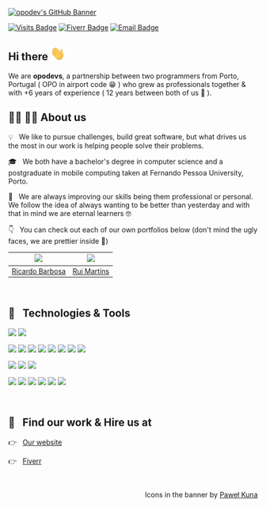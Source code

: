 [![opodev's GitHub Banner](https://cdn.jsdelivr.net/gh/opodevs/opodevs@main/Banner.png)](https://opodevs.vercel.app)

[![Visits Badge](https://badges.pufler.dev/visits/opodevs/opodevs?color=7DE8B7)](https://github.com/opodevs)
[![Fiverr Badge](https://img.shields.io/badge/Fiverr-Hire_Us-informational?style=flat&logo=fiverr&logoColor=white&color=7DE8B7)](https://www.fiverr.com/opodevs)
[![Email Badge](https://img.shields.io/badge/Email-Contact_Us-informational?style=flat&logo=gmail&logoColor=white&color=7DE8B7)](mailto:opo.devs@gmail.com)

## Hi there <img src="https://raw.githubusercontent.com/opodevs/opodevs/main/wave.gif" width="30px">

We are **opodevs**, a partnership between two programmers from Porto, Portugal ( OPO in airport code 😁 ) who grew as professionals together & with +6 years of experience ( 12 years between both of us 💪 ).

## 👨‍💻 👨‍💻 About us

💡 &nbsp; We like to pursue challenges, build great software, but what drives us the most in our work is helping people solve their problems.

🎓 &nbsp; We both have a bachelor's degree in computer science and a postgraduate in mobile computing taken at Fernando Pessoa University, Porto.

🌱 &nbsp; We are always improving our skills being them professional or personal. We follow the idea of always wanting to be better than yesterday and with that in mind we are eternal learners 🤓

👇 &nbsp; You can check out each of our own portfolios below (don't mind the ugly faces, we are prettier inside 🥺)

| <a href="https://github.com/RicardoPBarbosa"><img src="https://avatars.githubusercontent.com/u/20243398?s=460&u=e369f27f3e5c1cb47a95ebc85005251a82a1f5f3&v=4" width="200px"></a> | <a href="https://github.com/ruimartins21"><img src="https://avatars.githubusercontent.com/u/10747165?s=460&u=36fa81c6f92588daaa0c53e409228518c972ccbf&v=4" width="200px"></a> |
| :---------: | :---------: |
| <a href="https://github.com/RicardoPBarbosa">Ricardo Barbosa</a> | <a href="https://github.com/ruimartins21">Rui Martins</a> |

<br>

## 🔧 &nbsp; Technologies & Tools

![](https://img.shields.io/badge/OS-Mac_OS-informational?style=flat&logo=apple&logoColor=white&color=7DE8B7)
![](https://img.shields.io/badge/Editor-Visual_Studio_Code-informational?style=flat&logo=visual-studio-code&logoColor=white&color=7DE8B7)

![](https://img.shields.io/badge/Code-Javascript-informational?style=flat&logo=javascript&logoColor=white&color=7DE8B7)
![](https://img.shields.io/badge/Code-Typescript-informational?style=flat&logo=typescript&logoColor=white&color=7DE8B7)
![](https://img.shields.io/badge/Code-React-informational?style=flat&logo=react&logoColor=white&color=7DE8B7)
![](https://img.shields.io/badge/Code-Next.js-informational?style=flat&logo=next.js&logoColor=white&color=7DE8B7)
![](https://img.shields.io/badge/Code-React_Native-informational?style=flat&logo=react&logoColor=white&color=7DE8B7)
![](https://img.shields.io/badge/Code-Angular-informational?style=flat&logo=angular&logoColor=white&color=7DE8B7)
![](https://img.shields.io/badge/Code-Laravel-informational?style=flat&logo=laravel&logoColor=white&color=7DE8B7)
![](https://img.shields.io/badge/Code-Node.js-informational?style=flat&logo=node.js&logoColor=white&color=7DE8B7)

![](https://img.shields.io/badge/Style-CSS-informational?style=flat&logo=css3&logoColor=white&color=7DE8B7)
![](https://img.shields.io/badge/Style-SASS-informational?style=flat&logo=sass&logoColor=white&color=7DE8B7)
![](https://img.shields.io/badge/Style-Styled_Components-informational?style=flat&logo=styled-components&logoColor=white&color=7DE8B7)

![](https://img.shields.io/badge/Tools-Mongo_DB-informational?style=flat&logo=mongodb&logoColor=white&color=7DE8B7)
![](https://img.shields.io/badge/Tools-PostgreSQL-informational?style=flat&logo=postgresql&logoColor=white&color=7DE8B7)
![](https://img.shields.io/badge/Tools-MySQL-informational?style=flat&logo=mysql&logoColor=white&color=7DE8B7)
![](https://img.shields.io/badge/Tools-Docker-informational?style=flat&logo=docker&logoColor=white&color=7DE8B7)
![](https://img.shields.io/badge/Tools-SEO_Optimization-informational?style=flat&color=7DE8B7)
![](https://img.shields.io/badge/Tools-Progressive_Web_Apps-informational?style=flat&color=7DE8B7)

<br>

## 💼 &nbsp; Find our work & Hire us at

<p align="left">
  👉 &nbsp; 
  <a href="https://opodevs.vercel.app" target="_blank">
    Our website
  </a>
</p>

<p align="left">
  👉 &nbsp; 
  <a href="https://www.fiverr.com/opodevs" target="_blank">
    Fiverr
  </a>
</p>

<br>

<p align='right'>
  Icons in the banner by <a href="https://twitter.com/codecalm">Paweł Kuna</a>
</p>
